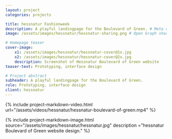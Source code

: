 ```yaml
---
layout: project
categories: projects

title: hessnatur Fashionweek
description: A playful landingpage for the Boulevard of Green. # Meta description
image: /assets/images/hessnatur/hessnatur-sharing.png # Open Graph sharing image

# Homepage teaser
cover-image:
    x1: /assets/images/hessnatur/hessnatur-cover@1x.jpg
    x2: /assets/images/hessnatur/hessnatur-cover@2x.jpg
    description: Screenshot of Hessnatur Boulevard of Green website
teaser-text: Prototyping, interface design

# Project abstract
subheader: A playful landingpage for the Boulevard of Green.
role: Prototyping, interface design
client: hessnatur
---
```


{% include project-markdown-video.html url="/assets/videos/hessnatur/hessnatur-boulevard-of-green.mp4" %}

{% include project-markdown-image.html source="/assets/images/hessnatur/hessnatur.jpg" description ="hessnatur Boulevard of Green website design." %}
